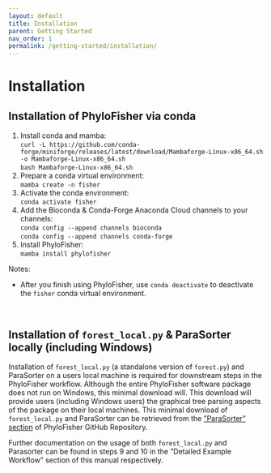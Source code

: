 ```yaml
---
layout: default
title: Installation
parent: Getting Started
nav_order: 1
permalink: /getting-started/installation/
---
```

# Installation

## Installation of PhyloFisher via conda
1. Install conda and mamba:<br/>
 `curl -L https://github.com/conda-forge/miniforge/releases/latest/download/Mambaforge-Linux-x86_64.sh -o Mambaforge-Linux-x86_64.sh`<br/>
 `bash Mambaforge-Linux-x86_64.sh`
2. Prepare a conda virtual environment:<br/>
 `mamba create -n fisher`
1. Activate the conda environment:<br/>
`conda activate fisher`
1. Add the Bioconda & Conda-Forge Anaconda Cloud channels to your channels:<br/>
`conda config --append channels bioconda`<br/>
`conda config --append channels conda-forge`<br/>
1. Install PhyloFisher:<br/>
`mamba install phylofisher`

Notes:
- After you finish using PhyloFisher, use `conda deactivate` to deactivate the `fisher` conda virtual environment.
<br/>


## Installation of `forest_local.py` & ParaSorter locally (including Windows)

Installation of `forest_local.py` (a standalone version of `forest.py`) and ParaSorter on a users local machine is required for downstream steps in the PhyloFisher workflow. Although the entire PhyloFisher software package does not run on Windows, this minimal download will. This download will provide users (including Windows users) the graphical tree parsing aspects of the package on their local machines. This minimal download of `forest_local.py` and ParaSorter can be retrieved from the [”ParaSorter” section](https://github.com/TheBrownLab/PhyloFisher/tree/master/parasorter) of PhyloFisher GitHub Repository.

Further documentation on the usage of both `forest_local.py` and Parasorter can be found in steps 9 and 10 in the ”Detailed Example Workflow” section of this manual respectively.
